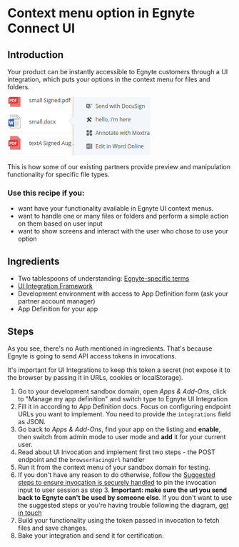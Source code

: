 # Context menu option in Egnyte Connect UI

## Introduction

Your product can be instantly accessible to Egnyte customers through a UI integration, which puts your options in the context menu for files and folders.

![Screenshot of a context menu](./assets/context-menu.png)

This is how some of our existing partners provide preview and manipulation functionality for specific file types.

### Use this recipe if you:
- want have your functionality available in Egnyte UI context menus.
- want to handle one or many files or folders and perform a simple action on them based on user input
- want to show screens and interact with the user who chose to use your option

## Ingredients

- Two tablespoons of understanding: [Egnyte-specific terms](definitions.md)
- [UI Integration Framework](./ui-framework.md)
- Development environment with access to App Definition form (ask your partner account manager)
- App Definition for your app

## Steps

As you see, there's no Auth mentioned in ingredients. That's because Egnyte is going to send API access tokens in invocations.

It's important for UI Integrations to keep this token a secret (not expose it to the browser by passing it in URLs, cookies or localStorage).

1. Go to your development sandbox domain, open *Apps & Add-Ons*, click to "Manage my app definition" and switch type to Egnyte UI Integration
1. Fill it in according to App Definition docs. Focus on configuring endpoint URLs you want to implement. You need to provide the `integrations` field as JSON.
1. Go back to *Apps & Add-Ons*, find your app on the listing and **enable**, then switch from admin mode to user mode and **add** it for your current user.
1. Read about UI Invocation and implement first two steps - the POST endpoint and the `browserFacingUrl` handler
1. Run it from the context menu of your sandbox domain for testing.
1. If you don't have any reason to do otherwise, follow the [Suggested steps to ensure invocation is securely handled](https://github.com/egnyte/for-integrators/blob/master/doc/UIntegrate_flow.md#suggested-steps-to-ensure-invocation-is-securely-handled) to pin the invocation input to user session as step 3. **Important: make sure the url you send back to Egnyte can't be used by someone else**. If you don't want to use the suggested steps or you're having trouble following the diagram, [get in touch](./contact.md)
1. Build your functionality using the token passed in invocation to fetch files and save changes.
1. Bake your integration and send it for certification.

